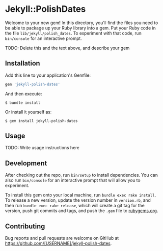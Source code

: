 # Jekyll::PolishDates

Welcome to your new gem! In this directory, you'll find the files you need to be able to package up your Ruby library into a gem. Put your Ruby code in the file `lib/jekyll/polish_dates`. To experiment with that code, run `bin/console` for an interactive prompt.

TODO: Delete this and the text above, and describe your gem

## Installation

Add this line to your application's Gemfile:

```ruby
gem 'jekyll-polish-dates'
```

And then execute:

    $ bundle install

Or install it yourself as:

    $ gem install jekyll-polish-dates

## Usage

TODO: Write usage instructions here

## Development

After checking out the repo, run `bin/setup` to install dependencies. You can also run `bin/console` for an interactive prompt that will allow you to experiment.

To install this gem onto your local machine, run `bundle exec rake install`. To release a new version, update the version number in `version.rb`, and then run `bundle exec rake release`, which will create a git tag for the version, push git commits and tags, and push the `.gem` file to [rubygems.org](https://rubygems.org).

## Contributing

Bug reports and pull requests are welcome on GitHub at https://github.com/[USERNAME]/jekyll-polish-dates.
